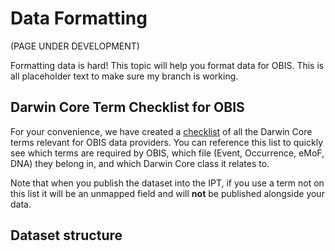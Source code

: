 # Data Formatting

(PAGE UNDER DEVELOPMENT)

Formatting data is hard! This topic will help you format data for OBIS. 
This is all placeholder text to make sure my branch is working.

## Darwin Core Term Checklist for OBIS

For your convenience, we have created a [checklist](https://docs.google.com/spreadsheets/d/1kLc2HZDWf2lpkmQfwyXNkxJdXSth8CTA/edit?usp=sharing&ouid=109350792326616218070&rtpof=true&sd=true) of all the Darwin Core terms relevant for OBIS data providers. You can reference this list to quickly see which terms are required by OBIS, which file (Event, Occurrence, eMoF, DNA) they belong in, and which Darwin Core class it relates to.

Note that when you publish the dataset into the IPT, if you use a term not on this list it will be an unmapped field and will **not** be published alongside your data.

## Dataset structure







